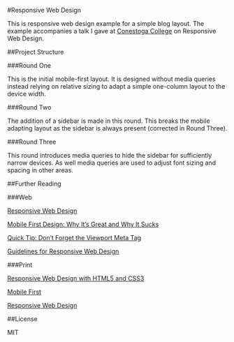 #Responsive Web Design

This is responsive web design example for a simple blog layout. The example accompanies a talk I gave at [Conestoga College](http://conestogac.on.ca/) on Responsive Web Design.

##Project Structure

###Round One

This is the initial mobile-first layout. It is designed without media queries instead relying on relative sizing to adapt a simple one-column layout to the device width.

###Round Two

The addition of a sidebar is made in this round. This breaks the mobile adapting layout as the sidebar is always present (corrected in Round Three).

###Round Three

This round introduces media queries to hide the sidebar for sufficiently narrow devices. As well media queries are used to adjust font sizing and spacing in other areas.

##Further Reading

###Web

[Responsive Web Design](http://alistapart.com/article/responsive-web-design)

[Mobile First Design: Why It’s Great and Why It Sucks](http://designshack.net/articles/css/mobilefirst/)

[Quick Tip: Don’t Forget the Viewport Meta Tag](http://webdesign.tutsplus.com/tutorials/htmlcss-tutorials/quick-tip-dont-forget-the-viewport-meta-tag/)

[Guidelines for Responsive Web Design](http://coding.smashingmagazine.com/2011/01/12/guidelines-for-responsive-web-design/)

###Print

[Responsive Web Design with HTML5 and CSS3](http://www.amazon.com/gp/product/1849693188/ref=as_li_qf_sp_asin_il_tl?ie=UTF8&camp=1789&creative=9325&creativeASIN=1849693188&linkCode=as2&tag=shifed01-20)

[Mobile First](http://www.amazon.com/gp/product/1937557022/ref=as_li_qf_sp_asin_il_tl?ie=UTF8&camp=1789&creative=9325&creativeASIN=1937557022&linkCode=as2&tag=shifed01-20)

[Responsive Web Design](http://www.amazon.com/gp/product/098444257X/ref=as_li_qf_sp_asin_il_tl?ie=UTF8&camp=1789&creative=9325&creativeASIN=098444257X&linkCode=as2&tag=shifed01-20)

##License

MIT